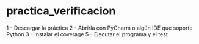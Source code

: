 # practica_verificacion

1 - Descargar la práctica
2 - Abrirla con PyCharm o algún IDE que soporte Python
3 - Instalar el coverage
5 - Ejecutar el programa y el test
